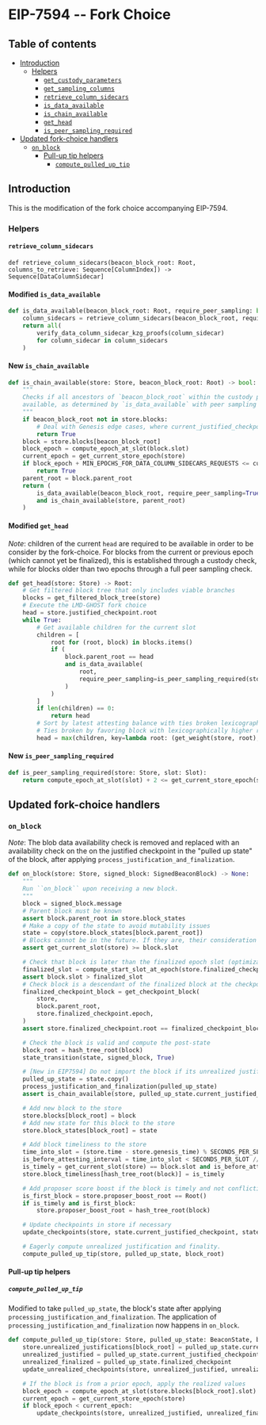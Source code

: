 # EIP-7594 -- Fork Choice

## Table of contents
<!-- TOC -->
<!-- START doctoc generated TOC please keep comment here to allow auto update -->
<!-- DON'T EDIT THIS SECTION, INSTEAD RE-RUN doctoc TO UPDATE -->

- [Introduction](#introduction)
  - [Helpers](#helpers)
    - [`get_custody_parameters`](#get_custody_parameters)
    - [`get_sampling_columns`](#get_sampling_columns)
    - [`retrieve_column_sidecars`](#retrieve_column_sidecars)
    - [`is_data_available`](#is_data_available)
    - [`is_chain_available`](#is_chain_available)
    - [`get_head`](#get_head)
    - [`is_peer_sampling_required`](#is_peer_sampling_required)
- [Updated fork-choice handlers](#updated-fork-choice-handlers)
  - [`on_block`](#on_block)
    - [Pull-up tip helpers](#pull-up-tip-helpers)
      - [`compute_pulled_up_tip`](#compute_pulled_up_tip)

<!-- END doctoc generated TOC please keep comment here to allow auto update -->
<!-- /TOC -->

## Introduction

This is the modification of the fork choice accompanying EIP-7594.

### Helpers

#### `retrieve_column_sidecars`

`def retrieve_column_sidecars(beacon_block_root: Root, columns_to_retrieve: Sequence[ColumnIndex]) -> Sequence[DataColumnSidecar]`

#### Modified `is_data_available`

```python
def is_data_available(beacon_block_root: Root, require_peer_sampling: bool=False) -> bool:
    column_sidecars = retrieve_column_sidecars(beacon_block_root, require_peer_sampling)
    return all(
        verify_data_column_sidecar_kzg_proofs(column_sidecar)
        for column_sidecar in column_sidecars
    )
```

#### New `is_chain_available`

```python
def is_chain_available(store: Store, beacon_block_root: Root) -> bool: 
    """
    Checks if all ancestors of `beacon_block_root` within the custody period are 
    available, as determined by `is_data_available` with peer sampling enabled
    """
    if beacon_block_root not in store.blocks:
        # Deal with Genesis edge cases, where current_justified_checkpoint and parent_root are not set
        return True
    block = store.blocks[beacon_block_root]
    block_epoch = compute_epoch_at_slot(block.slot)
    current_epoch = get_current_store_epoch(store)
    if block_epoch + MIN_EPOCHS_FOR_DATA_COLUMN_SIDECARS_REQUESTS <= current_epoch:
        return True
    parent_root = block.parent_root
    return (
        is_data_available(beacon_block_root, require_peer_sampling=True) 
        and is_chain_available(store, parent_root)
    )
```

#### Modified `get_head`

*Note*: children of the current `head` are required to be available in order to be consider by the fork-choice.
For blocks from the current or previous epoch (which cannot yet be finalized), this is established through 
a custody check, while for blocks older than two epochs through a full peer sampling check.

```python
def get_head(store: Store) -> Root:
    # Get filtered block tree that only includes viable branches
    blocks = get_filtered_block_tree(store)
    # Execute the LMD-GHOST fork choice
    head = store.justified_checkpoint.root
    while True:
        # Get available children for the current slot
        children = [
            root for (root, block) in blocks.items()
            if (
                block.parent_root == head
                and is_data_available(
                    root, 
                    require_peer_sampling=is_peer_sampling_required(store, block.slot)
                )
            )
        ]
        if len(children) == 0:
            return head
        # Sort by latest attesting balance with ties broken lexicographically
        # Ties broken by favoring block with lexicographically higher root
        head = max(children, key=lambda root: (get_weight(store, root), root))
```

#### New `is_peer_sampling_required`

```python
def is_peer_sampling_required(store: Store, slot: Slot):
    return compute_epoch_at_slot(slot) + 2 <= get_current_store_epoch(store)
```

## Updated fork-choice handlers

### `on_block`

*Note*: The blob data availability check is removed and replaced with an availability
check on the on the justified checkpoint in the "pulled up state" of the block, after
applying `process_justification_and_finalization`.

```python
def on_block(store: Store, signed_block: SignedBeaconBlock) -> None:
    """
    Run ``on_block`` upon receiving a new block.
    """
    block = signed_block.message
    # Parent block must be known
    assert block.parent_root in store.block_states
    # Make a copy of the state to avoid mutability issues
    state = copy(store.block_states[block.parent_root])
    # Blocks cannot be in the future. If they are, their consideration must be delayed until they are in the past.
    assert get_current_slot(store) >= block.slot

    # Check that block is later than the finalized epoch slot (optimization to reduce calls to get_ancestor)
    finalized_slot = compute_start_slot_at_epoch(store.finalized_checkpoint.epoch)
    assert block.slot > finalized_slot
    # Check block is a descendant of the finalized block at the checkpoint finalized slot
    finalized_checkpoint_block = get_checkpoint_block(
        store,
        block.parent_root,
        store.finalized_checkpoint.epoch,
    )
    assert store.finalized_checkpoint.root == finalized_checkpoint_block

    # Check the block is valid and compute the post-state
    block_root = hash_tree_root(block)
    state_transition(state, signed_block, True)

    # [New in EIP7594] Do not import the block if its unrealized justified checkpoint is not available
    pulled_up_state = state.copy()
    process_justification_and_finalization(pulled_up_state)
    assert is_chain_available(store, pulled_up_state.current_justified_checkpoint.root)

    # Add new block to the store
    store.blocks[block_root] = block
    # Add new state for this block to the store
    store.block_states[block_root] = state

    # Add block timeliness to the store
    time_into_slot = (store.time - store.genesis_time) % SECONDS_PER_SLOT
    is_before_attesting_interval = time_into_slot < SECONDS_PER_SLOT // INTERVALS_PER_SLOT
    is_timely = get_current_slot(store) == block.slot and is_before_attesting_interval
    store.block_timeliness[hash_tree_root(block)] = is_timely

    # Add proposer score boost if the block is timely and not conflicting with an existing block
    is_first_block = store.proposer_boost_root == Root()
    if is_timely and is_first_block:
        store.proposer_boost_root = hash_tree_root(block)

    # Update checkpoints in store if necessary
    update_checkpoints(store, state.current_justified_checkpoint, state.finalized_checkpoint)

    # Eagerly compute unrealized justification and finality.
    compute_pulled_up_tip(store, pulled_up_state, block_root)
```

#### Pull-up tip helpers

##### `compute_pulled_up_tip`

Modified to take `pulled_up_state`, the block's state after applying `processing_justification_and_finalization`.
The application of `processing_justification_and_finalization` now happens in `on_block`.

```python
def compute_pulled_up_tip(store: Store, pulled_up_state: BeaconState, block_root: Root) -> None:
    store.unrealized_justifications[block_root] = pulled_up_state.current_justified_checkpoint
    unrealized_justified = pulled_up_state.current_justified_checkpoint
    unrealized_finalized = pulled_up_state.finalized_checkpoint
    update_unrealized_checkpoints(store, unrealized_justified, unrealized_finalized)

    # If the block is from a prior epoch, apply the realized values
    block_epoch = compute_epoch_at_slot(store.blocks[block_root].slot)
    current_epoch = get_current_store_epoch(store)
    if block_epoch < current_epoch:
        update_checkpoints(store, unrealized_justified, unrealized_finalized)
```
